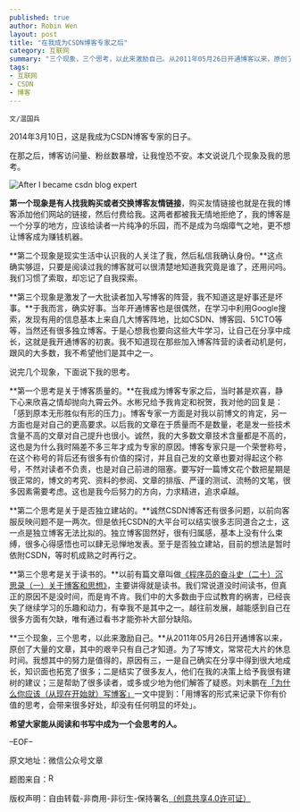 ```yaml
---
published: true
author: Robin Wen
layout: post
title: "在我成为CSDN博客专家之后"
category: 互联网
summary: "三个现象，三个思考，以此来激励自己。从2011年05月26日开通博客以来，原创了大量的文章，其中的艰辛只有自己才知道。为了写博文，常常花大片的休息时间。我想其中的努力是值得的，原因有三，一是自己确实在分享中得到很大地成长，知识面也拓宽了很多；二是结实了很多友人，他们在我的决策上给予我很有建树的建议；三是帮助了很多读者，或多或少地为他们解答了疑惑。刘未鹏在「为什么你应该（从现在开始就）写博客」一文中提到：「用博客的形式来记录下你有价值的思考，会带来很多好处，却没有任何明显的坏处」。"
tags: 
- 互联网
- CSDN
- 博客
---
```


`文/温国兵`

2014年3月10日，这是我成为CSDN博客专家的日子。

在那之后，博客访问量、粉丝数暴增，让我惶恐不安。本文说说几个现象及我的思考。

![After I became csdn blog expert](http://i.imgur.com/Wdg2Uis.jpg)

**第一个现象是有人找我购买或者交换博客友情链接**，购买友情链接也就是在我的博客添加他们网站的链接，然后付费给我。这两者都被我无情地拒绝了，我的博客是一个分享的地方，应该给读者一片纯净的乐园，而不是成为乌烟瘴气之地，更不想让博客成为赚钱机器。

**第二个现象是现实生活中认识我的人关注了我，然后私信我确认身份。**这点确实够逗，只要是阅读过我的博客就可以很清楚地知道我究竟是谁了，还用问吗。我们习惯了索取，却忘记了自我探索。

**第三个现象是激发了一大批读者加入写博客的阵营，我不知道这是好事还是坏事。**于我而言，确实好事。当年开通博客也是很偶然，在学习中利用Google搜索，发现有用的信息基本上来自几大博客阵地，比如CSDN、博客园、51CTO等等，当然还有很多独立博客。于是心想我也要向这些大牛学习，让自己在分享中成长，这就是我开通博客的初衷。我不知道现在那些加入博客阵营的读者动机是何，跟风的大多数，我不希望他们是其中之一。

说完几个现象，下面说下我的思考。

**第一个思考是关于博客质量的。**在我成为博客专家之后，当时甚是欢喜，静下心来欣喜之情却抛向九霄云外。水彬兄给予我肯定和祝贺，我对他的回复是：「感到原本无形胜似有形的压力」。博客专家一方面是对我以前博文的肯定，另一方面也是对自己的更高要求。以后我的文章在于质量而不是数量，老是发一些技术含量不高的文章对自己提升也很小。诚然，我的大多数文章技术含量都是不高的，这也是为什么我时隔差不多三年才成为专家的原因。博客专家只是一个荣誉称号，在这个称号的背后还有很多有价值的探讨，并且自己发的文章也要对得起这个称号，不然对读者不负责，也是对自己前进的阻塞。要写好一篇博文花个数把星期是很正常的，博文的考究、资料的参阅、文章的排版、严谨的测试、流畅的文笔，很多因素需要考虑。这也是我今后努力的方向，力求精进，追求卓越。

**第二个思考是关于是否独立建站的。**诚然CSDN博客还有很多问题，以前向客服反映问题不是一两次。但是依托CSDN的大平台可以结实很多志同道合之士，这一点是独立博客无法比拟的。独立博客固然好，很有归属感，基本上没有什么束缚，很多心得感悟也可以肆无忌惮地发表。至于是否独立建站，目前的想法是暂时依附CSDN，等时机成熟之时再行之。

**第三个思考是关于读书的。**以前有篇文章叫做<a href="https://dbarobin.com/2013/05/31/regarding-blog-and-ideology/" target="_blank">《程序员的奋斗史（二十）沉思录（一）关于博客和思想》</a>，主要讲得就是读书。我们常说道没时间读书，但真正的原因不是没时间，而是肯不肯。我们中的大多数由于应试教育的祸害，已经丧失了继续学习的乐趣和动力，有幸我不是其中之一。越往前发展，越能感到自己在很多方面有欠缺，唯有通过看书才能弥补大部分缺陷。

**三个现象，三个思考，以此来激励自己。**从2011年05月26日开通博客以来，原创了大量的文章，其中的艰辛只有自己才知道。为了写博文，常常花大片的休息时间。我想其中的努力是值得的，原因有三，一是自己确实在分享中得到很大地成长，知识面也拓宽了很多；二是结实了很多友人，他们在我的决策上给予我很有建树的建议；三是帮助了很多读者，或多或少地为他们解答了疑惑。刘未鹏在<a href="http://mindhacks.cn/2009/02/15/why-you-should-start-blogging-now/" target="_blank">「为什么你应该（从现在开始就）写博客」</a>一文中提到：「用博客的形式来记录下你有价值的思考，会带来很多好处，却没有任何明显的坏处」。

**希望大家能从阅读和书写中成为一个会思考的人。**

–EOF–

原文地址：微信公众号文章

题图来自：<a href="http://jimsmarketingblog.com/2010/07/30/business-blogging-experts/" target="_blank"><img src="http://i.imgur.com/sUIhtkt.png" title="Robin's Blog" border="0" alt="Robin's Blog" height="16px" width="16px" /></a>

版权声明：自由转载-非商用-非衍生-保持署名<a href="http://creativecommons.org/licenses/by-nc-nd/4.0/deed.zh" target="_blank">（创意共享4.0许可证）</a>
